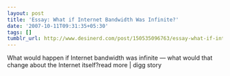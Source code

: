 ```yaml
---
layout: post
title: 'Essay: What if Internet Bandwidth Was Infinite?'
date: '2007-10-11T09:31:35+05:30'
tags: []
tumblr_url: http://www.desinerd.com/post/150535096763/essay-what-if-internet-bandwidth-was-infinite
---
```

What would happen if Internet bandwidth was infinite — what would that change about the Internet itself?read more | digg story
